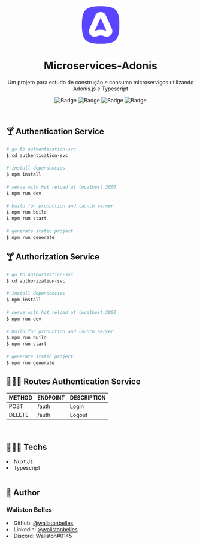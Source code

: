 <div style="text-align: center;">
  <img src="./assets/logo.png" width="100" alt="adonis">
  
  # Microservices-Adonis

  Um projeto para estudo de construção e consumo microserviços utilizando Adonis.js e Typescript
  <br>

  ![Badge](https://img.shields.io/github/issues/WalistonBelles/facebook-frontend?color=green)
  ![Badge](https://img.shields.io/github/forks/WalistonBelles/facebook-frontend)
  ![Badge](https://img.shields.io/github/stars/WalistonBelles/facebook-frontend)
  ![Badge](https://img.shields.io/apm/l/vim-mode)
</div>
<br>
<h2> 🍸 Authentication Service </h2>

```bash
# go to authentication-svc
$ cd authentication-svc

# install dependencies
$ npm install

# serve with hot reload at localhost:3000
$ npm run dev

# build for production and launch server
$ npm run build
$ npm run start

# generate static project
$ npm run generate
```

<h2> 🍸 Authorization Service </h2>

```bash
# go to authorization-svc
$ cd authorization-svc

# install dependencies
$ npm install

# serve with hot reload at localhost:3000
$ npm run dev

# build for production and launch server
$ npm run build
$ npm run start

# generate static project
$ npm run generate
```

<h2> 🕵🏾‍♂️  Routes Authentication Service </h2>

| METHOD           | ENDPOINT      | DESCRIPTION |
| :---            | :---  | :--- |
| POST          | /auth       | Login |
| DELETE       | /auth        | Logout |

<br>

<h2> 👨🏾‍💻 Techs </h2>
<li> Nuxt.Js </li>
<li> Typescript </li>
<br>

<h2> 👤 Author </h2>

<h3> <b> Waliston Belles </b></h3>

<li> Github: <a href="https://github.com/WalistonBelles">@walistonbelles</a> </li>
<li> Linkedin: <a href="https://www.linkedin.com/in/waliston-belles-88927a212/">@walistonbelles</a> </li>
<li> Discord:  Waliston#0145</a></li>
<br>